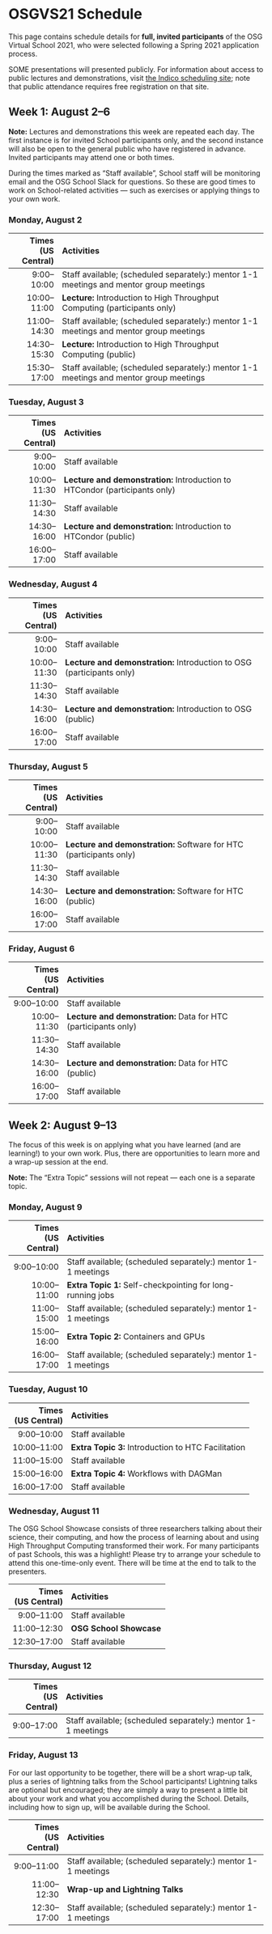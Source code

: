 # OSGVS21 Schedule

This page contains schedule details for **full, invited participants** of the OSG Virtual School 2021,
who were selected following a Spring 2021 application process.

SOME presentations will presented publicly. For information about access to public lectures and demonstrations,
visit [the Indico scheduling site](https://indico.fnal.gov/event/49686/);
note that public attendance requires free registration on that site.

## Week 1: August 2&ndash;6

**Note:** Lectures and demonstrations this week are repeated each day.
The first instance is for invited School participants only,
and the second instance will also be open to the general public who have registered in advance.
Invited participants may attend one or both times.

During the times marked as &ldquo;Staff available&rdquo;,
School staff will be monitoring email and the OSG School Slack for questions.
So these are good times to work on School-related activities&nbsp;&mdash;
such as exercises or applying things to your own work.

<style>
.md-typeset table:not([class]) td, .md-typeset table:not([class]) th { padding-top: 0.2em; padding-bottom: 0.2em; }
</style>

### Monday, August 2

| **Times<br>(US Central)** | **Activities** |
| ---: | :--- |
|  9:00&ndash;10:00 | Staff available; (scheduled separately:) mentor 1-1 meetings and mentor group meetings |
| 10:00&ndash;11:00 | **Lecture:** Introduction to High Throughput Computing (participants only) |
| 11:00&ndash;14:30 | Staff available; (scheduled separately:) mentor 1-1 meetings and mentor group meetings |
| 14:30&ndash;15:30 | **Lecture:** Introduction to High Throughput Computing (public) |
| 15:30&ndash;17:00 | Staff available; (scheduled separately:) mentor 1-1 meetings and mentor group meetings |

### Tuesday, August 3

| **Times<br>(US Central)** | **Activities** |
| ---: | :--- |
|  9:00&ndash;10:00 | Staff available |
| 10:00&ndash;11:30 | **Lecture and demonstration:** Introduction to HTCondor (participants only) |
| 11:30&ndash;14:30 | Staff available |
| 14:30&ndash;16:00 | **Lecture and demonstration:** Introduction to HTCondor (public) |
| 16:00&ndash;17:00 | Staff available |

### Wednesday, August 4

| **Times<br>(US Central)** | **Activities** |
| ---: | :--- |
|  9:00&ndash;10:00 | Staff available |
| 10:00&ndash;11:30 | **Lecture and demonstration:** Introduction to OSG (participants only) |
| 11:30&ndash;14:30 | Staff available |
| 14:30&ndash;16:00 | **Lecture and demonstration:** Introduction to OSG (public) |
| 16:00&ndash;17:00 | Staff available |

### Thursday, August 5

| **Times<br>(US Central)** | **Activities** |
| ---: | :--- |
|  9:00&ndash;10:00 | Staff available |
| 10:00&ndash;11:30 | **Lecture and demonstration:** Software for HTC (participants only) |
| 11:30&ndash;14:30 | Staff available |
| 14:30&ndash;16:00 | **Lecture and demonstration:** Software for HTC (public) |
| 16:00&ndash;17:00 | Staff available |

### Friday, August 6

| **Times<br>(US Central)** | **Activities** |
| ---: | :--- |
|  9:00&ndash;10:00 | Staff available |
| 10:00&ndash;11:30 | **Lecture and demonstration:** Data for HTC (participants only) |
| 11:30&ndash;14:30 | Staff available |
| 14:30&ndash;16:00 | **Lecture and demonstration:** Data for HTC (public) |
| 16:00&ndash;17:00 | Staff available |

## Week 2: August 9&ndash;13

The focus of this week is on applying what you have learned (and are learning!) to your own work.
Plus, there are opportunities to learn more and a wrap-up session at the end.

**Note:** The &ldquo;Extra Topic&rdquo; sessions will not repeat&nbsp;&mdash; each one is a separate topic.

### Monday, August 9

| **Times<br>(US Central)** | **Activities** |
| ---: | :--- |
|  9:00&ndash;10:00 | Staff available; (scheduled separately:) mentor 1-1 meetings |
| 10:00&ndash;11:00 | **Extra Topic 1:** Self-checkpointing for long-running jobs |
| 11:00&ndash;15:00 | Staff available; (scheduled separately:) mentor 1-1 meetings |
| 15:00&ndash;16:00 | **Extra Topic 2:** Containers and GPUs |
| 16:00&ndash;17:00 | Staff available; (scheduled separately:) mentor 1-1 meetings |

### Tuesday, August 10

| **Times<br>(US Central)** | **Activities** |
| ---: | :--- |
|  9:00&ndash;10:00 | Staff available |
| 10:00&ndash;11:00 | **Extra Topic 3:** Introduction to HTC Facilitation |
| 11:00&ndash;15:00 | Staff available |
| 15:00&ndash;16:00 | **Extra Topic 4:** Workflows with DAGMan |
| 16:00&ndash;17:00 | Staff available |

### Wednesday, August 11

The OSG School Showcase consists of three researchers talking about their science, their computing,
and how the process of learning about and using High Throughput Computing transformed their work.
For many participants of past Schools, this was a highlight!
Please try to arrange your schedule to attend this one-time-only event.
There will be time at the end to talk to the presenters.

| **Times<br>(US Central)** | **Activities** |
| ---: | :--- |
|  9:00&ndash;11:00 | Staff available |
| 11:00&ndash;12:30 | **OSG School Showcase** |
| 12:30&ndash;17:00 | Staff available |

### Thursday, August 12

| **Times<br>(US Central)** | **Activities** |
| ---: | :--- |
|  9:00&ndash;17:00 | Staff available; (scheduled separately:) mentor 1-1 meetings |

### Friday, August 13

For our last opportunity to be together, there will be a short wrap-up talk,
plus a series of lightning talks from the School participants!
Lightning talks are optional but encouraged;
they are simply a way to present a little bit about your work and what you accomplished during the School.
Details, including how to sign up, will be available during the School.

| **Times<br>(US Central)** | **Activities** |
| ---: | :--- |
|  9:00&ndash;11:00 | Staff available; (scheduled separately:) mentor 1-1 meetings |
| 11:00&ndash;12:30 | **Wrap-up and Lightning Talks** |
| 12:30&ndash;17:00 | Staff available; (scheduled separately:) mentor 1-1 meetings |
